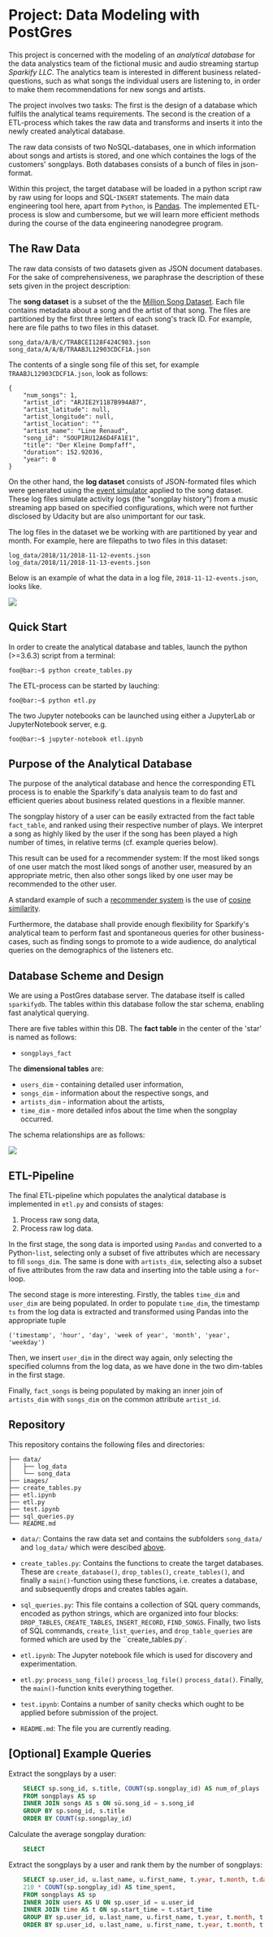 # Project: Data Modeling with PostGres
This project is concerned with the modeling of an *analytical database* for the data analystics team of the fictional music and audio streaming startup *Sparkify LLC*.
The analytics team is interested in different business related-questions, such as what songs the individual users are listening to, in order to make them recommendations for new songs and artists.

The project involves two tasks: The first is the design of a database which fulfils the analytical teams requirements. The second is the creation of a ETL-process which takes the raw data and transforms and inserts it into the newly created analytical database.

The raw data consists of two NoSQL-databases, one in which information about songs and artists is stored, and one which containes the logs of the customers' songplays. Both databases consists of a bunch of files in json-format.

Within this project, the target database will be loaded in a python script raw by raw using for loops and SQL-`INSERT` statements. The main data engineering tool here, apart from `Python`, is [Pandas](https://pandas.pydata.org/). The implemented ETL-process is slow and cumbersome, but we will learn more efficient methods during the course of the data engineering nanodegree program. 

## The Raw Data
The raw data consists of two datasets given as JSON document databases. For the sake of comprehensiveness, we paraphrase the description of these sets given in the project description:

The **song dataset** is a subset of the the [Million Song Dataset](http://millionsongdataset.com/). Each file contains metadata about a song and the artist of that song. The files are partitioned by the first three letters of each song's track ID. For example, here are file paths to two files in this dataset.
```
song_data/A/B/C/TRABCEI128F424C983.json
song_data/A/A/B/TRAABJL12903CDCF1A.json
```
The contents of a single song file of this set, for example `TRAABJL12903CDCF1A.json`, look as follows:
```
{
    "num_songs": 1,
    "artist_id": "ARJIE2Y1187B994AB7",
    "artist_latitude": null,
    "artist_longitude": null,
    "artist_location": "",
    "artist_name": "Line Renaud",
    "song_id": "SOUPIRU12A6D4FA1E1",
    "title": "Der Kleine Dompfaff",
    "duration": 152.92036,
    "year": 0
}
```

On the other hand, the **log dataset** consists of JSON-formated files which were generated using the [event simulator](https://github.com/Interana/eventsim) applied to the song dataset. These log files simulate activity logs (the "songplay history") from a music streaming app based on specified configurations, which were not further disclosed by Udacity but are also unimportant for our task.

The log files in the dataset we be working with are partitioned by year and month. For example, here are filepaths to two files in this dataset:
```
log_data/2018/11/2018-11-12-events.json
log_data/2018/11/2018-11-13-events.json
```
Below is an example of what the data in a log file, `2018-11-12-events.json`, looks like.

<img src="./images/log-data.png">



## Quick Start

In order to create the analytical database and tables, launch the python (>=3.6.3) script from a terminal:
```console
foo@bar:~$ python create_tables.py
```
The ETL-process can be started by lauching:
```console
foo@bar:~$ python etl.py
```

The two Jupyter notebooks can be launched using either a JupyterLab or JupyterNotebook server, e.g.
```console
foo@bar:~$ jupyter-notebook etl.ipynb
```


## Purpose of the Analytical Database
The purpose of the analytical database and hence the corresponding ETL process is to enable the Sparkify's data analysis team to do fast and efficient queries about business related questions in a flexible manner.

The songplay history of a user can be easily extracted from the fact table `fact_table`, and ranked using their respective number of plays. We interpret a song as highly liked by the user if the song has been played a high number of times, in relative terms (cf. example queries below).

This result can be used for a recommender system: If the most liked songs of one user match the most liked songs of another user, measured by an appropriate metric, then also other songs liked by one user may be recommended to the other user. 

A standard example of such a [recommender system](https://en.wikipedia.org/wiki/Recommender_system) is the use of [cosine similarity](https://en.wikipedia.org/wiki/Cosine_similarity).

Furthermore, the database shall provide enough flexibility for Sparkify's analytical team to perform fast and spontaneous queries for other business-cases, such as finding songs to promote to a wide audience, do analytical queries on the demographics of the listeners etc.


## Database Scheme and Design
We are using a PostGres database server. The database itself is called `sparkifydb`. The tables within this database follow the star schema, enabling fast analytical querying.

There are five tables within this DB. 
The **fact table** in the center of the 'star' is named as follows: 
 - `songplays_fact`

The **dimensional tables** are:
 - `users_dim` - containing detailed user information,
 - `songs_dim` - information about the respective songs, and
 - `artists_dim` - information about the artists,
 - `time_dim` - more detailed infos about the time when the songplay occurred.


The schema relationships are as follows:

<img src='./images/er_diagram.png'>


## ETL-Pipeline
The final ETL-pipeline which populates the analytical database is implemented in `etl.py` and consists of stages:

 1. Process raw song data,
 2. Process raw log data.

In the first stage, the song data is imported using `Pandas` and converted to a Python-`list`, selecting only a subset of five attributes which are necessary to fill `songs_dim`. The same is done with `artists_dim`, selecting also a subset of five attributes from the raw data and inserting into the table using a `for`-loop.

The second stage is more interesting. Firstly, the tables `time_dim` and `user_dim` are being populated. In order to populate `time_dim`, the timestamp `ts` from the log data is extracted and transformed using Pandas into the appropriate tuple 
```
('timestamp', 'hour', 'day', 'week of year', 'month', 'year', 'weekday')
```
Then, we insert `user_dim` in the direct way again, only selecting the specified columns from the log data, as we have done in the two dim-tables in the first stage. 

Finally, `fact_songs` is being populated by making an inner join of `artists_dim` with `songs_dim` on the common attribute `artist_id`.



## Repository
This repository contains the following files and directories:

```
├── data/
│   ├── log_data
│   └── song_data
├── images/
├── create_tables.py
├── etl.ipynb
├── etl.py
├── test.ipynb
├── sql_queries.py
└── README.md
```

- `data/`: Contains the raw data set and contains the subfolders `song_data/` and `log_data/` which were descibed [above](#the-raw-data).

 - `create_tables.py`: Contains the functions to create the target databases. These are `create_database()`, `drop_tables()`, `create_tables()`, and finally a `main()`-function using these functions, i.e. creates a database, and subsequently drops and creates tables again.

- `sql_queries.py`: This file contains a collection of SQL query commands, encoded as python strings, which are organized into four blocks: `DROP_TABLES`, `CREATE_TABLES`, `INSERT_RECORD`, `FIND_SONGS`.
Finally, two lists of SQL commands, `create_list_queries`, and `drop_table_queries` are formed which are used by the ``create_tables.py`.

 - `etl.ipynb`: The Jupyter notebook file which is used for discovery and experimentation.

 - `etl.py`: `process_song_file()` `process_log_file()` `process_data()`. Finally, the `main()`-function knits everything together.

 - `test.ipynb`: Contains a number of sanity checks which ought to be applied before submission of the project.

 - `README.md`: The file you are currently reading.




## [Optional] Example Queries
Extract the songplays by a user:
``` sql
    SELECT sp.song_id, s.title, COUNT(sp.songplay_id) AS num_of_plays
    FROM songplays AS sp
    INNER JOIN songs AS s ON sü.song_id = s.song_id
    GROUP BY sp.song_id, s.title
    ORDER BY COUNT(sp.songplay_id)
```

Calculate the average songplay duration:
```sql
    SELECT
```


Extract the songplays by a user and rank them by the number of songplays:
``` sql
    SELECT sp.user_id, u.last_name, u.first_name, t.year, t.month, t.day, t.hour,
    210 * COUNT(sp.songplay_id) AS time_spent,
    FROM songplays AS sp
    INNER JOIN users AS U ON sp.user_id = u.user_id
    INNER JOIN time AS t ON sp.start_time = t.start_time
    GROUP BY sp.user_id, u.last_name, u.first_name, t.year, t.month, t.day, t.hour
    ORDER BY sp.user_id, u.last_name, u.first_name, t.year, t.month, t.day, t.hour
```


